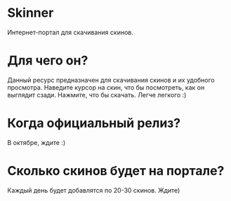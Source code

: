 # Skinner
Интернет-портал для скачивания скинов.
# Для чего он?
Данный ресурс предназначен для скачивания скинов и их удобного просмотра. Наведите курсор на скин, что бы посмотреть, как он выглядит сзади. Нажмите, что бы скачать. Легче легкого :)
# Когда официальный релиз?
В октябре, ждите :)
# Сколько скинов будет на портале?
Каждый день будет добавлятся по 20-30 скинов. Ждите)
